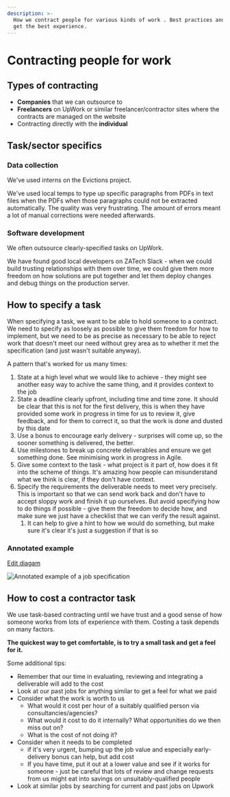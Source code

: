 ```yaml
---
description: >-
  How we contract people for various kinds of work . Best practices and tips to
  get the best experience.
---
```


# Contracting people for work

## Types of contracting

* **Companies** that we can outsource to
* **Freelancers** on UpWork or similar freelancer/contractor sites where the contracts are managed on the website
* Contracting directly with the **individual**

## Task/sector specifics

### Data collection

We've used interns on the Evictions project.

We've used local temps to type up specific paragraphs from PDFs in text files when the PDFs when those paragraphs could not be extracted automatically. The quality was very frustrating. The amount of errors meant a lot of manual corrections were needed afterwards.

### Software development

We often outsource clearly-specified tasks on UpWork.

We have found good local developers on ZATech Slack - when we could build trusting relationships with them over time, we could give them more freedom on how solutions are put together and let them deploy changes and debug things on the production server.



## How to specify a task

When specifying a task, we want to be able to hold someone to a contract. We need to specify as loosely as possible to give them freedom for how to implement, but we need to be as precise as necessary to be able to reject work that doesn't meet our need without grey area as to whether it met the specification \(and just wasn't suitable anyway\).

A pattern that's worked for us many times:

1. State at a high level what we would like to achieve - they might see another easy way to achive the same thing, and it provides context to the job
2. State a deadline clearly upfront, including time and time zone. It should be clear that this is not for the first delivery, this is when they have provided some work in progress in time for us to review it, give feedback, and for them to correct it, so that the work is done and dusted by this date
3. Use a bonus to encourage early delivery - surprises will come up, so the sooner something is delivered, the better.
4. Use milestones to break up concrete deliverables and ensure we get something done. See minimising work in progress in Agile.
5. Give some context to the task - what project is it part of, how does it fit into the scheme of things. It's amazing how people can misunderstand what we think is clear, if they don't have context.
6. Specify the requirements the deliverable needs to meet very precisely. This is important so that we can send work back and don't have to accept sloppy work and finish it up ourselves. But avoid specifying how to do things if possible - give them the freedom to decide how, and make sure we just have a checklist that we can verify the result against.
   1. It can help to give a hint to how we would do something, but make sure it's clear it's just a suggestion if that is so

### Annotated example

[Edit diagam](https://docs.google.com/drawings/d/15pk26l0lN8CRge9duzvwQti_kbLrP2x-LPoRcYyxOoE/edit)

![Annotated example of a job specification](https://docs.google.com/drawings/d/e/2PACX-1vSnnH557vvReZ6NiziIdFW_T3gEHTslZdrLUOitUZ4_ggXzSzgSQUX163ftuV0qdYVyehA_maYXliAV/pub?w=1438&h=1099)

## How to cost a contractor task

We use task-based contracting until we have trust and a good sense of how someone works from lots of experience with them. Costing a task depends on many factors.

**The quickest way to get comfortable, is to try a small task and get a feel for it.**

Some additional tips:

* Remember that our time in evaluating, reviewing and integrating a deliverable will add to the cost
* Look at our past jobs for anything similar to get a feel for what we paid
* Consider what the work is worth to us
  * What would it cost per hour of a suitably qualified person via consultancies/agencies?
  * What would it cost to do it internally? What opportunities do we then miss out on?
  * What is the cost of not doing it?
* Consider when it needs to be completed
  * if it's very urgent, bumping up the job value and especially early-delivery bonus can help, but add cost
  * If you have time, put it out at a lower value and see if it works for someone - just be careful that lots of review and change requests from us might eat into savings on unsuitably-qualified people
* Look at similar jobs by searching for current and past jobs on Upwork



